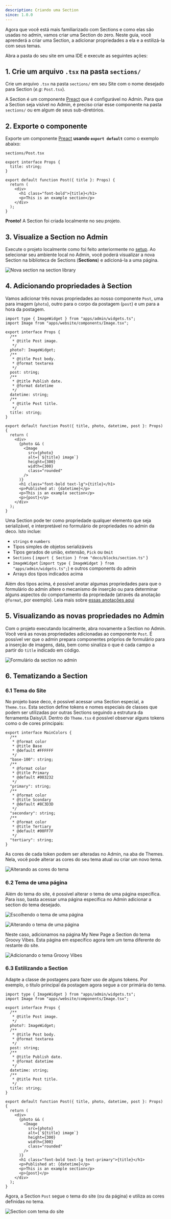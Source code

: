```yaml
---
description: Criando uma Section
since: 1.0.0
---
```


Agora que você está mais familiarizado com Sections e como elas são usadas no
admin, vamos criar uma Section do zero. Neste guia, você aprenderá a criar uma
Section, a adicionar propriedades a ela e a estilizá-la com seus temas.

Abra a pasta do seu site em uma IDE e execute as seguintes ações:

## 1. Crie um arquivo `.tsx` na pasta `sections/`

Crie um arquivo `.tsx` na pasta `sections/` em seu Site com o nome desejado
para Section (_e.g_: `Post.tsx`).

A Section é um componente [Preact](https://preactjs.com/) que é configurável no
Admin. Para que a Section seja visível no Admin, é preciso criar esse componente
na pasta `sections/` ou em algum de seus sub-diretórios.

## 2. Exporte o componente

Exporte um componente [Preact](https://preactjs.com/) **usando
`export default`** como o exemplo abaixo:

  `sections/Post.tsx`
  ```tsx
  export interface Props {
    title: string;
  }

  export default function Post({ title }: Props) {
    return (
      <div>
        <h1 class="font-bold">{title}</h1>
        <p>This is an example section</p>
      </div>
    );
  }
  ```

**Pronto!** A Section foi criada localmente no seu projeto.

## 3. Visualize a Section no Admin

Execute o projeto localmente como foi feito anteriormente no [setup](/docs/pt/developing-guide/setup).
Ao selecionar seu ambiente local no Admin, você poderá visualizar a nova Section
na biblioteca de Sections (**Sections**) e adicioná-la a uma página.

![Nova section na section library](/docs/hello-world/new-section.png)

## 4. Adicionando propriedades à Section

Vamos adicionar três novas propriedades ao nosso componente
`Post`, uma para imagem (`photo`), outro para o corpo da postagem
(`post`) e um para a hora da postagem.

```tsx
import type { ImageWidget } from "apps/admin/widgets.ts";
import Image from "apps/website/components/Image.tsx";

export interface Props {
  /**
   * @title Post image.
   */
  photo?: ImageWidget;
  /**
   * @title Post body.
   * @format textarea
   */
  post: string;
  /**
   * @title Publish date.
   * @format datetime
   */
  datetime: string;
  /**
   * @title Post title.
   */
  title: string;
}

export default function Post({ title, photo, datetime, post }: Props) {
  return (
    <div>
      {photo && (
        <Image
          src={photo}
          alt={`${title} image`}
          height={300}
          width={300}
          class="rounded"
        />
      )}
      <h1 class="font-bold text-lg">{title}</h1>
      <p>Published at: {datetime}</p>
      <p>This is an example section</p>
      <p>{post}</p>
    </div>
  );
}
```

Uma Section pode ter como propriedade qualquer elemento que seja serializável, e
interpretável no formulário de propriedades no admin da deco. Isto inclue:

- `strings` e `numbers`
- Tipos simples de objetos serializáveis
- Tipos gerados de união, extensão, `Pick` ou `Omit`
- `Sections` ( `import { Section } from "deco/blocks/section.ts"` )
- `ImageWidget` (`import type { ImageWidget } from "apps/admin/widgets.ts";`) e
  outros components do admin
- Arrays dos tipos indicados acima

Além dos tipos acima, é possível anotar algumas propriedades para que o
formulário do admin altere o mecanismo de inserção ou para determinar alguns
aspectos do comportamento da propriedade (através da anotação `@format`, por
exemplo). Leia mais sobre [essas anotações aqui](/docs/pt/developing-capabilities/section-properties/widgets)

## 5. Visualizando as novas propriedades no Admin

Com o projeto executando localmente, abra novamente a Section no Admin.
Você verá as novas propriedades adicionadas ao componente `Post`.
É possível ver que o admin  prepara componentes próprios de formulário 
para a inserção de imagens, data, bem como sinaliza o que é cada campo 
a partir do `title` indicado em código.

![Formulário da section no admin](/docs/hello-world/section-properties.png)

## 6. Tematizando a Section

### 6.1 Tema do Site

No projeto base deco, é possível acessar uma Section especial, a `Theme.tsx`.
Esta section define tokens e nomes especiais de classes que podem ser utilizadas
por outras Sections seguindo a estrutura da ferramenta DaisyUI. Dentro do
`Theme.tsx` é possível observar alguns tokens como o de cores principais:

```tsx
export interface MainColors {
  /**
   * @format color
   * @title Base
   * @default #FFFFFF
   */
  "base-100": string;
  /**
   * @format color
   * @title Primary
   * @default #003232
   */
  "primary": string;
  /**
   * @format color
   * @title Scondary
   * @default #8C3D3D
   */
  "secondary": string;
  /**
   * @format color
   * @title Tertiary
   * @default #00FF7F
   */
  "tertiary": string;
}
```

As cores de cada token podem ser alteradas no Admin, na aba de Themes. Nela,
você pode alterar as cores do seu tema atual ou criar um novo tema.

![Alterando as cores do tema](/docs/hello-world/themes.png)

### 6.2 Tema de uma página

Além do tema do site, é possível alterar o tema de uma página específica. Para
isso, basta acessar uma página específica no Admin adicionar a section do tema
desejado.

![Escolhendo o tema de uma página](/docs/hello-world/add-section.png)

![Alterando o tema de uma página](/docs/hello-world/section-themes.png)

Neste caso, adicionamos na página My New Page a Section do tema Groovy Vibes.
Esta página em específico agora tem um tema diferente do restante do site.

![Adicionando o tema Groovy Vibes](/docs/hello-world/page-theme.png)

### 6.3 Estilizando a Section

Adapte a classe de postagens para fazer uso de alguns tokens. Por exemplo, o
título principal da postagem agora segue a cor primária do tema.


```tsx
import type { ImageWidget } from "apps/admin/widgets.ts";
import Image from "apps/website/components/Image.tsx";

export interface Props {
  /**
   * @title Post image.
   */
  photo?: ImageWidget;
  /**
   * @title Post body.
   * @format textarea
   */
  post: string;
  /**
   * @title Publish date.
   * @format datetime
   */
  datetime: string;
  /**
   * @title Post title.
   */
  title: string;
}

export default function Post({ title, photo, datetime, post }: Props) {
  return (
    <div>
      {photo && (
        <Image
          src={photo}
          alt={`${title} image`}
          height={300}
          width={300}
          class="rounded"
        />
      )}
      <h1 class="font-bold text-lg text-primary">{title}</h1>
      <p>Published at: {datetime}</p>
      <p>This is an example section</p>
      <p>{post}</p>
    </div>
  );
}
```

Agora, a Section `Post` segue o tema do site (ou da página) e utiliza
as cores definidas no tema.

![Section com tema do site](/docs/hello-world/new-section-with-theme.png)

